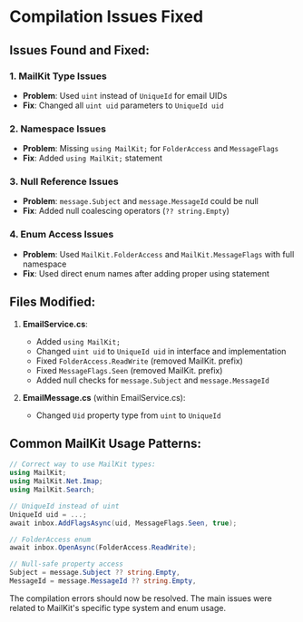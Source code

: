 # Compilation Issues Fixed

## Issues Found and Fixed:

### 1. MailKit Type Issues
- **Problem**: Used `uint` instead of `UniqueId` for email UIDs
- **Fix**: Changed all `uint uid` parameters to `UniqueId uid`

### 2. Namespace Issues  
- **Problem**: Missing `using MailKit;` for `FolderAccess` and `MessageFlags`
- **Fix**: Added `using MailKit;` statement

### 3. Null Reference Issues
- **Problem**: `message.Subject` and `message.MessageId` could be null
- **Fix**: Added null coalescing operators (`?? string.Empty`)

### 4. Enum Access Issues
- **Problem**: Used `MailKit.FolderAccess` and `MailKit.MessageFlags` with full namespace
- **Fix**: Used direct enum names after adding proper using statement

## Files Modified:

1. **EmailService.cs**:
   - Added `using MailKit;`
   - Changed `uint uid` to `UniqueId uid` in interface and implementation
   - Fixed `FolderAccess.ReadWrite` (removed MailKit. prefix)
   - Fixed `MessageFlags.Seen` (removed MailKit. prefix)
   - Added null checks for `message.Subject` and `message.MessageId`

2. **EmailMessage.cs** (within EmailService.cs):
   - Changed `Uid` property type from `uint` to `UniqueId`

## Common MailKit Usage Patterns:

```csharp
// Correct way to use MailKit types:
using MailKit;
using MailKit.Net.Imap;
using MailKit.Search;

// UniqueId instead of uint
UniqueId uid = ...;
await inbox.AddFlagsAsync(uid, MessageFlags.Seen, true);

// FolderAccess enum
await inbox.OpenAsync(FolderAccess.ReadWrite);

// Null-safe property access
Subject = message.Subject ?? string.Empty,
MessageId = message.MessageId ?? string.Empty,
```

The compilation errors should now be resolved. The main issues were related to MailKit's specific type system and enum usage.